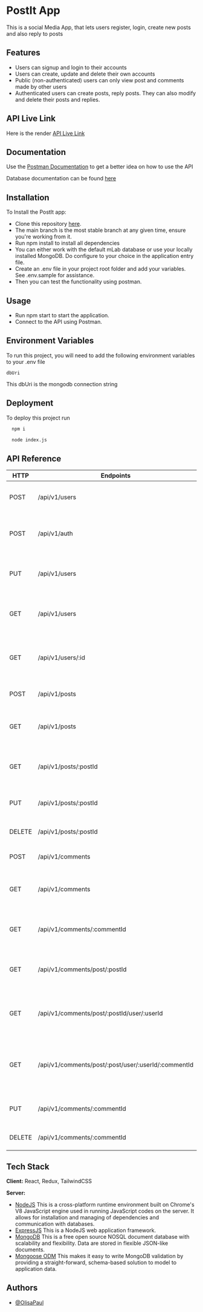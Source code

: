 # PostIt App

This is a social Media App, that lets users register, login, create new posts and also reply to posts

## Features

- Users can signup and login to their accounts
- Users can create, update and delete their own accounts
- Public (non-authenticated) users can only view post and comments made by other users
- Authenticated users can create posts, reply posts. They can also modify and delete their posts and replies.

## API Live Link

Here is the render [API Live Link](https://postitapp.onrender.com/docs)


## Documentation

Use the
[Postman
Documentation](https://documenter.getpostman.com/view/22093717/2s93JtR4Mm) to get a better idea on how to use the API

Database documentation can be found [here](https://dbdesigner.page.link/oaVHbQ6LhUXWZ3qB9)

## Installation

To Install the PostIt app:

- Clone this repository [here](https://github.com/OlisaPaul/PostItApp.git).
- The main branch is the most stable branch at any given time, ensure you're working from it.
- Run npm install to install all dependencies
- You can either work with the default mLab database or use your locally installed MongoDB. Do configure to your choice in the application entry file.
- Create an .env file in your project root folder and add your variables. See .env.sample for assistance.
- Then you can test the functionality using postman.

## Usage

- Run npm start to start the application.
- Connect to the API using Postman.

## Environment Variables

To run this project, you will need to add the following environment variables to your .env file

`dbUri`

This dbUri is the mongodb connection string

## Deployment

To deploy this project run

```bash
  npm i
```

```bash
  node index.js
```

## API Reference

| HTTP   | Endpoints                                           | Action                                                 |
| ------ | --------------------------------------------------- | ------------------------------------------------------ |
| POST   | /api/v1/users                                       | To sign up a new user account                          |
| POST   | /api/v1/auth                                        | To login an existing user account                      |
| PUT    | /api/v1/users                                       | To modify an existing user account                     |
| GET    | /api/v1/users                                       | To retrieve all users on the platform                  |
| GET    | /api/v1/users/:id                                   | To retrieve a particular user on the platform          |
| POST   | /api/v1/posts                                       | To create a new post                                   |
| GET    | /api/v1/posts                                       | To retrieve all posts on the platform                  |
| GET    | /api/v1/posts/:postId                               | To retrieve details of a single post                   |
| PUT    | /api/v1/posts/:postId                               | To edit the details of a single post                   |
| DELETE | /api/v1/posts/:postId                               | To delete a single post                                |
| POST   | /api/v1/comments                                    | To create a new comment                                |
| GET    | /api/v1/comments                                    | To retrieve all comments on the platform               |
| GET    | /api/v1/comments/:commentId                         | To retrieve details of a single comment                |
| GET    | /api/v1/comments/post/:postId                       | To retrieve replies made on a post                     |
| GET    | /api/v1/comments/post/:postId/user/:userId          | To retrieve replies made by a user on a post           |
| GET    | /api/v1/comments/post/:post/user/:userId/:commentId | To retrieve details of a single comment made by a user |
| PUT    | /api/v1/comments/:commentId                         | To edit the details of a single comment                |
| DELETE | /api/v1/comments/:commentId                         | To delete a single comment                             |

## Tech Stack

**Client:** React, Redux, TailwindCSS

**Server:**

- [NodeJS](https://nodejs.org/) This is a cross-platform runtime environment built on Chrome's V8 JavaScript engine used in running JavaScript codes on the server. It allows for installation and managing of dependencies and communication with databases.
- [ExpressJS](https://www.expresjs.org/) This is a NodeJS web application framework.
- [MongoDB](https://www.mongodb.com/) This is a free open source NOSQL document database with scalability and flexibility. Data are stored in flexible JSON-like documents.
- [Mongoose ODM](https://mongoosejs.com/) This makes it easy to write MongoDB validation by providing a straight-forward, schema-based solution to model to application data.

## Authors

- [@OlisaPaul](https://www.github.com/OlisaPaul)
